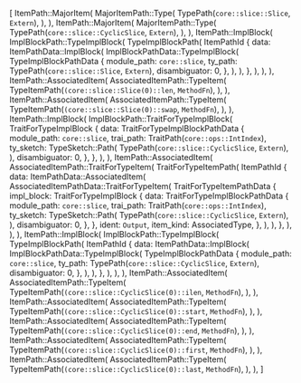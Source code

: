 [
    ItemPath::MajorItem(
        MajorItemPath::Type(
            TypePath(`core::slice::Slice`, `Extern`),
        ),
    ),
    ItemPath::MajorItem(
        MajorItemPath::Type(
            TypePath(`core::slice::CyclicSlice`, `Extern`),
        ),
    ),
    ItemPath::ImplBlock(
        ImplBlockPath::TypeImplBlock(
            TypeImplBlockPath(
                ItemPathId {
                    data: ItemPathData::ImplBlock(
                        ImplBlockPathData::TypeImplBlock(
                            TypeImplBlockPathData {
                                module_path: `core::slice`,
                                ty_path: TypePath(`core::slice::Slice`, `Extern`),
                                disambiguator: 0,
                            },
                        ),
                    ),
                },
            ),
        ),
    ),
    ItemPath::AssociatedItem(
        AssociatedItemPath::TypeItem(
            TypeItemPath(`(core::slice::Slice(0)::len`, `MethodFn`),
        ),
    ),
    ItemPath::AssociatedItem(
        AssociatedItemPath::TypeItem(
            TypeItemPath(`(core::slice::Slice(0)::swap`, `MethodFn`),
        ),
    ),
    ItemPath::ImplBlock(
        ImplBlockPath::TraitForTypeImplBlock(
            TraitForTypeImplBlock {
                data: TraitForTypeImplBlockPathData {
                    module_path: `core::slice`,
                    trai_path: TraitPath(`core::ops::IntIndex`),
                    ty_sketch: TypeSketch::Path(
                        TypePath(`core::slice::CyclicSlice`, `Extern`),
                    ),
                    disambiguator: 0,
                },
            },
        ),
    ),
    ItemPath::AssociatedItem(
        AssociatedItemPath::TraitForTypeItem(
            TraitForTypeItemPath(
                ItemPathId {
                    data: ItemPathData::AssociatedItem(
                        AssociatedItemPathData::TraitForTypeItem(
                            TraitForTypeItemPathData {
                                impl_block: TraitForTypeImplBlock {
                                    data: TraitForTypeImplBlockPathData {
                                        module_path: `core::slice`,
                                        trai_path: TraitPath(`core::ops::IntIndex`),
                                        ty_sketch: TypeSketch::Path(
                                            TypePath(`core::slice::CyclicSlice`, `Extern`),
                                        ),
                                        disambiguator: 0,
                                    },
                                },
                                ident: `Output`,
                                item_kind: AssociatedType,
                            },
                        ),
                    ),
                },
            ),
        ),
    ),
    ItemPath::ImplBlock(
        ImplBlockPath::TypeImplBlock(
            TypeImplBlockPath(
                ItemPathId {
                    data: ItemPathData::ImplBlock(
                        ImplBlockPathData::TypeImplBlock(
                            TypeImplBlockPathData {
                                module_path: `core::slice`,
                                ty_path: TypePath(`core::slice::CyclicSlice`, `Extern`),
                                disambiguator: 0,
                            },
                        ),
                    ),
                },
            ),
        ),
    ),
    ItemPath::AssociatedItem(
        AssociatedItemPath::TypeItem(
            TypeItemPath(`(core::slice::CyclicSlice(0)::ilen`, `MethodFn`),
        ),
    ),
    ItemPath::AssociatedItem(
        AssociatedItemPath::TypeItem(
            TypeItemPath(`(core::slice::CyclicSlice(0)::start`, `MethodFn`),
        ),
    ),
    ItemPath::AssociatedItem(
        AssociatedItemPath::TypeItem(
            TypeItemPath(`(core::slice::CyclicSlice(0)::end`, `MethodFn`),
        ),
    ),
    ItemPath::AssociatedItem(
        AssociatedItemPath::TypeItem(
            TypeItemPath(`(core::slice::CyclicSlice(0)::first`, `MethodFn`),
        ),
    ),
    ItemPath::AssociatedItem(
        AssociatedItemPath::TypeItem(
            TypeItemPath(`(core::slice::CyclicSlice(0)::last`, `MethodFn`),
        ),
    ),
]